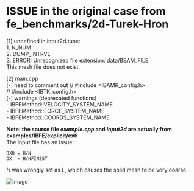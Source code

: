 # ISSUE in the original case from fe_benchmarks/2d-Turek-Hron
[1] undefined in input2d.tune:  
    1. N_NUM  
    2. DUMP_INTRVL  
    3. ERROR: Unrecognized file extension: data/BEAM_FILE  
        This mesh file does not exist.  

[2] main.cpp  
    [-] need to comment out 
        // #include <IBAMR_config.h>  
        // #include <IBTK_config.h>  
    [-] warnings (deprecated functions)  
        - IBFEMethod::VELOCITY_SYSTEM_NAME  
        - IBFEMethod::FORCE_SYSTEM_NAME  
        - IBFEMethod::COORDS_SYSTEM_NAME  
        
**Note: the source file _example.cpp_ and _input2d_ are actually from examples/IBFE/explicit/ex6**  
The input file has an issue:
```
DX0 = H/N                           
DX  = H/NFINEST  
```
*H* was wrongly set as *L*, which causes the solid mesh to be very coarse.

![image](https://github.com/user-attachments/assets/f15c4882-f95d-45a5-aeab-0b3b53993655)
